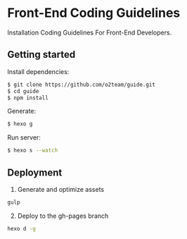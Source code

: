 # Front-End Coding Guidelines

Installation Coding Guidelines For Front-End Developers.

## Getting started

Install dependencies:

``` bash
$ git clone https://github.com/o2team/guide.git
$ cd guide
$ npm install
```

Generate:

``` bash
$ hexo g
```

Run server:

``` bash
$ hexo s --watch
```

## Deployment

1. Generate and optimize assets

  ```bash
  gulp
  ```

2. Deploy to the gh-pages branch

  ```bash
  hexo d -g
  ```
